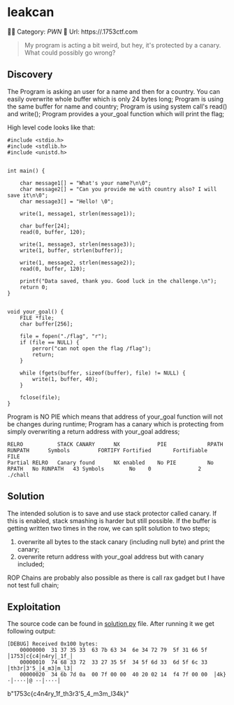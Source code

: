 # leakcan

🧑‍💻 Category: _PWN_
🔗 Url: https://.1753ctf.com
    
> My program is acting a bit weird, but hey, it's protected by a canary. What could possibly go wrong?

## Discovery

The Program is asking an user for a name and then for a country. You can easily overwrite whole buffer which is only 24 bytes long; 
Program is using the same buffer for name and country;
Program is using system call's read() and write();
Program provides a your_goal function which will print the flag;

High level code looks like that:

```
#include <stdio.h>
#include <stdlib.h>
#include <unistd.h>


int main() {

    char message1[] = "What's your name?\n\0";
    char message2[] = "Can you provide me with country also? I will save it\n\0";
    char message3[] = "Hello! \0";

    write(1, message1, strlen(message1));

    char buffer[24];
    read(0, buffer, 120);

    write(1, message3, strlen(message3));
    write(1, buffer, strlen(buffer));

    write(1, message2, strlen(message2));
    read(0, buffer, 120);

    printf("Data saved, thank you. Good luck in the challenge.\n");
    return 0;
}


void your_goal() {
    FILE *file;
    char buffer[256];

    file = fopen("./flag", "r");
    if (file == NULL) {
        perror("can not open the flag /flag");
        return;
    }

    while (fgets(buffer, sizeof(buffer), file) != NULL) {
        write(1, buffer, 40);
    }

    fclose(file);
}
```
Program is NO PIE which means that address of your_goal function will not be changes during runtime;
Program has a canary which is protecting from simply overwriting a return address with your_goal address;

```
RELRO           STACK CANARY      NX            PIE             RPATH      RUNPATH      Symbols         FORTIFY Fortified       Fortifiable     FILE
Partial RELRO   Canary found      NX enabled    No PIE          No RPATH   No RUNPATH   43 Symbols        No    0               2               ./chall

```


## Solution

The intended solution is to save and use stack protector called canary. If this is enabled, stack smashing is harder but still possible.
If the buffer is getting written two times in the row, we can split solution to two steps;

1) overwrite all bytes to the stack canary (including null byte) and print the canary;
2) overwrite return address with your_goal address but with canary included; 

ROP Chains are probably also possible as there is call rax gadget but I have not test full chain;


## Exploitation

The source code can be found in [solution.py](solution.py) file. After running it we get following output:

```
[DEBUG] Received 0x100 bytes:
    00000000  31 37 35 33  63 7b 63 34  6e 34 72 79  5f 31 66 5f  │1753│c{c4│n4ry│_1f_│
    00000010  74 68 33 72  33 27 35 5f  34 5f 6d 33  6d 5f 6c 33  │th3r│3'5_│4_m3│m_l3│
    00000020  34 6b 7d 0a  00 7f 00 00  40 20 02 14  f4 7f 00 00  │4k}·│····│@ ··│····│

```


b"1753c{c4n4ry_1f_th3r3'5_4_m3m_l34k}"
